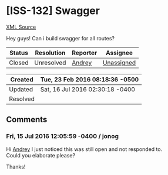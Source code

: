 # [ISS-132] Swagger

[XML Source](./xml/ISS-132.xml)
<p><p>Hey guys! Can i build swagger for all routes?</p></p>





Status|Resolution|Reporter|Assignee
------|----------|--------|--------
Closed|Unresolved|[Andrey](monRo)|[Unassigned]($-1)





Created|Tue, 23 Feb 2016 08:18:36 -0500
-------|--------------
Updated|Sat, 16 Jul 2016 02:30:18 -0400
Resolved|


## Comments




### Fri, 15 Jul 2016 12:05:59 -0400 / jonog 

<p><p>Hi <a href="http://jira.perfect.org:8080/secure/ViewProfile.jspa?name=monRo" class="user-hover" rel="monRo">Andrey</a> I just noticed this was still open and not responded to.<br/>
Could you elaborate please?</p>

<p>Thanks!</p></p>


